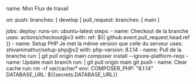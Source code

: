 name: Mon Flux de travail

on:
  push:
    branches: [ develop ]
  pull_request:
    branches: [ main ]

jobs:
  deploy:
    runs-on: ubuntu-latest
    steps:
      - name: Checkout de la branche
        uses: actions/checkout@v3
        with:
           ref: ${{ github.event.pull_request.head.ref }}
      - name: Setup PHP Je met la même version que celle du serveur
        uses: shivammathur/setup-php@v2
        with:
          php-version: 8.1.14
      - name: Pull de la branche
        run: |
          git pull origin main
          composer install --ignore-platform-reqs
      - name: Update main branch
        run: |
          git pull origin main
          git push
      - name: Clear cache
        run: rm -rf var/cache/*
    env:
      COMPOSER_PHP: "8.1.14"
      DATABASE_URL: ${{secrets.DATABASE_URL}}